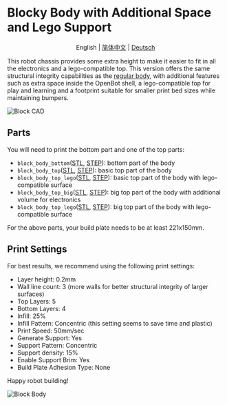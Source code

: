 # Blocky Body with Additional Space and Lego Support

<p align="center">
    <span>English</span> |
    <a href="README.zh-CN.md">简体中文</a> |
    <a href="README.de-DE.md">Deutsch</a>
</p>

This robot chassis provides some extra height to make it easier to fit in all the electronics and a lego-compatible top. This version offers the same structural integrity capabilities as the [regular body](../regular_body/), with additional features such as extra space inside the OpenBot shell, a lego-compatible top for play and learning and a footprint suitable for smaller print bed sizes while maintaining bumpers. 

![Block CAD](../../../../docs/images/block_cad.jpg)

## Parts

You will need to print the bottom part and one of the top parts:

- `block_body_bottom`([STL](block_body_bottom.stl), [STEP](block_body_bottom.step)): bottom part of the body
- `block_body_top`([STL](block_body_top.stl), [STEP](block_body_top.step)): basic top part of the body
- `block_body_top_lego`([STL](block_body_top_lego.stl), [STEP](block_body_top_lego.step)): basic top part of the body with lego-compatible surface
- `block_body_top_big`([STL](block_body_top_big.stl), [STEP](block_body_top_big.step)): big top part of the body with additional volume for electronics
- `block_body_top_lego`([STL](block_body_top_big_lego.stl), [STEP](block_body_top_big_lego.step)): big top part of the body with lego-compatible surface

For the above parts, your build plate needs to be at least 221x150mm.

## Print Settings

For best results, we recommend using the following print settings:

- Layer height: 0.2mm
- Wall line count: 3 (more walls for better structural integrity of larger surfaces)
- Top Layers: 5
- Bottom Layers: 4
- Infill: 25%
- Infill Pattern: Concentric (this setting seems to save time and plastic)
- Print Speed: 50mm/sec
- Generate Support: Yes
- Support Pattern: Concentric
- Support density: 15%
- Enable Support Brim: Yes
- Build Plate Adhesion Type: None

Happy robot building!

![Block Body](../../../../docs/images/block_body.jpg)

